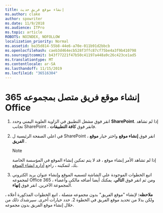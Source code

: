 ```yaml
---
title: إنشاء موقع فريق حديث
ms.author: clake
author: spowriter
ms.date: 11/9/2018
ms.audience: ITPro
ms.topic: article
ROBOTS: NOINDEX, NOFOLLOW
localization_priority: Normal
ms.assetid: ba35d814-55b8-44e6-a70e-011b91d2bbcb
ms.openlocfilehash: caeb3d464ecb528f3ffc87cf75be4a3f9b410798
ms.sourcegitcommit: b43f77221f47b50c41197a448a9c26c423ce1ad5
ms.translationtype: MT
ms.contentlocale: ar-SA
ms.lasthandoff: 11/15/2019
ms.locfileid: "36516304"
---
```

# <a name="create-an-office-365-group-connected-team-site"></a>إنشاء موقع فريق متصل بمجموعه 365 Office

1. انقر فوق مشغل التطبيق في الزاوية العلوية اليمني وحدد **SharePoint**. إذا لم تشاهد تجانب SharePoint ، فانقر فوق **كافة التطبيقات**.
    
2. في اعلي الصفحة الرئيسية ل SharePoint ، انقر فوق **إنشاء موقع** واختر خيار **موقع الفريق** . 
    
    > [!NOTE]
    > إذا لم تشاهد الأمر إنشاء موقع ، قد لا يتم تمكين إنشاء الموقع في المؤسسة الخاصة بك. لتمكينه ، راجع [أداره إنشاء الموقع](https://go.microsoft.com/fwlink/?linkid=2009644). 
  
3. اتبع الخطوات الموجودة علي الشاشة لتسميه الموقع وإنشاء عنوان بريد الكتروني لمجموعه Office 365 ، ومن ثم انقر فوق **التالي**. يمكنك أيضا أضافه مالكي وأعضاء المجموعة الآخرين. انقر فوق **إنهاء**.
  
 **ملاحظه:** لإنشاء "موقع الفريق" بدون مجموعه متصلة ، اتبع الخطوات المذكورة أعلاه ، ولكن بدلا من تحديد موقع الفريق في الخطوة 2. حدد خيارات أخرى. سيرشدك ذلك من خلال إنشاء موقع الفريق بدون مجموعه. 
    

